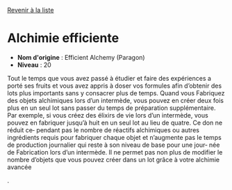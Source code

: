 [Revenir à la liste](..)

# Alchimie efficiente

 * **Nom d'origine** : Efficient Alchemy (Paragon)
 * **Niveau** : 20


<p><span id="ctl00_MainContent_DetailedOutput">Tout le temps que vous avez passé à étudier et faire des expériences a porté ses fruits et vous avez appris à doser vos formules afin d’obtenir des lots plus importants sans y consacrer plus de temps. Quand vous Fabriquez des objets alchimiques lors d’un intermède, vous pouvez en créer deux fois plus en un seul lot sans passer du temps de préparation supplémentaire. Par exemple, si vous créez des élixirs de vie lors d’un intermède, vous pouvez en fabriquer jusqu’à huit en un seul lot au lieu de quatre. Ce don ne réduit ce‑ pendant pas le nombre de réactifs alchimiques ou autres ingrédients requis pour fabriquer chaque objet et n’augmente pas le temps de production journalier qui reste à son niveau de base pour une jour‑ née de Fabrication lors d’un intermède. Il ne permet pas non plus de modifier le nombre d’objets que vous pouvez créer dans un lot grâce à votre alchimie avancée&nbsp;</span></p>.